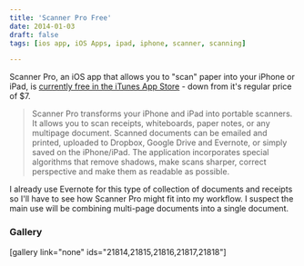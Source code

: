 ```yaml
---
title: 'Scanner Pro Free'
date: 2014-01-03
draft: false
tags: [ios app, iOS Apps, ipad, iphone, scanner, scanning]

---
```


Scanner Pro, an iOS app that allows you to "scan" paper into your iPhone or iPad, is [currently free in the iTunes App Store](https://itunes.apple.com/ca/app/scanner-pro-by-readdle/id333710667?mt=8&uo=4&at=10l4Ki) - down from it's regular price of $7.

> Scanner Pro transforms your iPhone and iPad into portable scanners. It allows you to scan receipts, whiteboards, paper notes, or any multipage document. Scanned documents can be emailed and printed, uploaded to Dropbox, Google Drive and Evernote, or simply saved on the iPhone/iPad. The application incorporates special algorithms that remove shadows, make scans sharper, correct perspective and make them as readable as possible.

I already use Evernote for this type of collection of documents and receipts so I'll have to see how Scanner Pro might fit into my workflow. I suspect the main use will be combining multi-page documents into a single document.

### Gallery

\[gallery link="none" ids="21814,21815,21816,21817,21818"\][](https://itunes.apple.com/ca/app/scanner-pro-by-readdle/id333710667?mt=8&uo=4&at=10l4Ki)